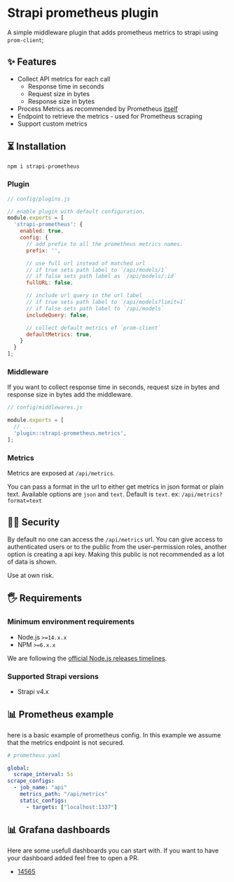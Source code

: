 # Strapi prometheus plugin

A simple middleware plugin that adds prometheus metrics to strapi using `prom-client`;

## ✨ Features

- Collect API metrics for each call
  - Response time in seconds
  - Request size in bytes
  - Response size in bytes
- Process Metrics as recommended by Prometheus [itself](https://prometheus.io/docs/instrumenting/writing_clientlibs/#standard-and-runtime-collectors)
- Endpoint to retrieve the metrics - used for Prometheus scraping
- Support custom metrics

## ⏳ Installation

```bash
npm i strapi-prometheus
```

### Plugin

```js
// config/plugins.js

// enable plugin with default configuration.
module.exports = [
  'strapi-prometheus': {
    enabled: true,
    config: {
      // add prefix to all the prometheus metrics names.
      prefix: '',

      // use full url instead of matched url
      // if true sets path label to `/api/models/1`
      // if false sets path label as `/api/models/:id`
      fullURL: false,

      // include url query in the url label
      // if true sets path label to `/api/models?limit=1`
      // if false sets path label to `/api/models`
      includeQuery: false,

      // collect default metrics of `prom-client`
      defaultMetrics: true,
    }
  }
];
```

### Middleware

If you want to collect response time in seconds, request size in bytes and response size in bytes add the middleware.

```js
// config/middlewares.js

module.exports = [
  // ...
  'plugin::strapi-prometheus.metrics',
];
```

### Metrics

Metrics are exposed at `/api/metrics`.

You can pass a format in the url to either get metrics in json format or plain text. Available options are `json` and `text`. Default is `text`. ex: `/api/metrics?format=text`

## 👮‍♀️ Security

By default no one can access the `/api/metrics` url. You can give access to authenticated users or to the public from the user-permission roles, another option is creating a api key. Making this public is not recommended as a lot of data is shown.

Use at own risk.

## 🖐 Requirements

### Minimum environment requirements

- Node.js `>=14.x.x`
- NPM `>=6.x.x`

We are following the [official Node.js releases timelines](https://nodejs.org/en/about/releases/).

### Supported Strapi versions

- Strapi v4.x

## 📊 Prometheus example

here is a basic example of prometheus config. In this example we assume that the metrics endpoint is not secured.

```yml
# prometheus.yaml

global:
  scrape_interval: 5s
scrape_configs:
  - job_name: "api"
    metrics_path: "/api/metrics"
    static_configs:
      - targets: ["localhost:1337"]
```

## 📊 Grafana dashboards

Here are some usefull dashboards you can start with. If you want to have your dashboard added feel free to open a PR.

- [14565](https://grafana.com/grafana/dashboards/14565)
